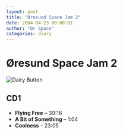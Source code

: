 ```yaml
---
layout: post
title: "Øresund Space Jam 2"
date: 2004-04-23 00:00:01
author: "Dr Space"
categories: diary
---
```

# Øresund Space Jam 2

![Dairy Button](IMAGES/BOTTONS/DAIRY.jpg)

## CD1
- **Flying Free** – 30:16
- **A Bit of Something** – 1:04
- **Coolness** – 23:05
